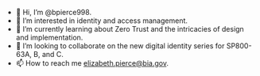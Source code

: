 - 👋 Hi, I’m @bpierce998.    
- 👀 I’m interested in identity and access management.
- 🌱 I’m currently learning about Zero Trust and the intricacies of design and implementation.
- 💞️ I’m looking to collaborate on the new digital identity series for SP800-63A, B, and C.
- 📫 How to reach me elizabeth.pierce@bia.gov.

<!---
bpierce998/bpierce998 is a ✨ special ✨ repository because its `README.md` (this file) appears on your GitHub profile.
You can click the Preview link to take a look at your changes.
--->
